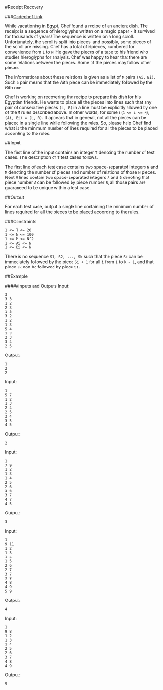 #Receipt Recovery

###[Codechef Link](https://www.codechef.com/problems/RECRECOV)

While vacationing in Egypt, Chef found a recipe of an ancient dish. The receipt is a sequence of hieroglyphs written on a magic paper - it survived for thousands of years! The sequence is written on a long scroll. Unfortunately, the scroll is split into pieces, and possibly, some pieces of the scroll are missing. Chef has a total of `N` pieces, numbered for convenience from `1` to `N`. He gave the pieces of a tape to his friend who studies hieroglyphs for analysis. Chef was happy to hear that there are some relations between the pieces. Some of the pieces may follow other pieces.

The informations about these relations is given as a list of `M` pairs `(Ai, Bi)`. Such a pair means that the *Ai*th piece can be immediately followed by the *Bi*th one.

Chef is working on recovering the recipe to prepare this dish for his Egyptian friends. He wants to place all the pieces into lines such that any pair of consecutive pieces `(L, R)` in a line must be explicitly allowed by one of the `M` rules described above. In other words, for some *i* (`1 <= i <= M`), `(Ai, Bi) = (L, R)`. It appears that in general, not all the pieces can be placed in a single line while following the rules. So, please help Chef find what is the minimum number of lines required for all the pieces to be placed acoording to the rules.

##Input

The first line of the input contains an integer `T` denoting the number of test cases. The description of `T` test cases follows.

The first line of each test case contains two space-separated integers `N` and `M` denoting the number of pieces and number of relations of those `N` pieces. Next `M` lines contain two space-separated integers `A` and `B` denoting that piece number `A` can be followed by piece number `B`, all those pairs are guaraneed to be unique within a test case.

##Output

For each test case, output a single line containing the minimum number of lines required for all the pieces to be placed acoording to the rules.

###Constraints

```
1 <= T <= 20
1 <= N <= 100
1 <= M <= N^2
1 <= Ai <= N
1 <= Bi <= N
```

There is no sequence `S1, S2, ..., Sk` such that the piece `Si` can be immediately followed by the piece `Si + 1` for all `i` from `1` to `k - 1`, and that piece `Sk` can be followed by piece `S1`.

##Example

#####Inputs and Outputs
Input:
```
3
3 3
1 2
2 3
1 3
3 2
1 2
1 3
5 4
1 3
2 3
3 4
2 5
```
Output:
```
1
2
2
```
Input:
```
1
5 7
1 2
1 3
2 4
2 5
3 4
3 5
4 5
```
Output:
```
2
```
Input:
```
1
7 9
1 2
1 3
1 4
2 5
2 6
3 6
3 7
4 7
4 5
```
Output:
```
3
```
Input:
```
1
9 11
1 2
1 3
1 4
1 5
2 6
2 7
3 7
3 8
4 8
4 9
5 9
```
Output:
```
4
```
Input:
```
1
9 8
1 2
1 3
1 4
2 5
2 6
3 7
4 8
4 9
```
Output:
```
5
```
